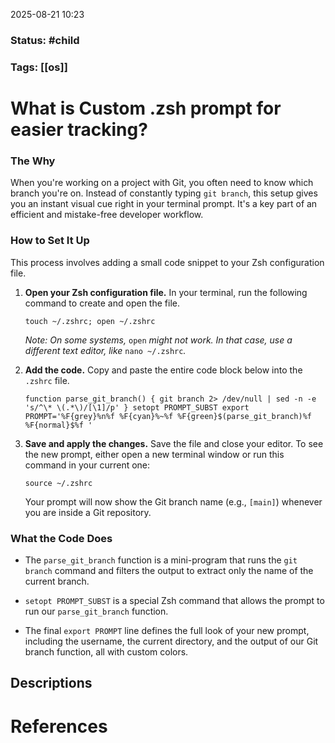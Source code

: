 2025-08-21 10:23

### Status: #child

### Tags: [[os]]

# What is  Custom .zsh prompt for easier tracking?

### The Why

When you're working on a project with Git, you often need to know which branch you're on. Instead of constantly typing `git branch`, this setup gives you an instant visual cue right in your terminal prompt. It's a key part of an efficient and mistake-free developer workflow.

### How to Set It Up

This process involves adding a small code snippet to your Zsh configuration file.

1. **Open your Zsh configuration file.** In your terminal, run the following command to create and open the file.
    
    `touch ~/.zshrc; open ~/.zshrc`
    
    _Note: On some systems,_ `open` _might not work. In that case, use a different text editor, like_ `nano ~/.zshrc`_._
    
2. **Add the code.** Copy and paste the entire code block below into the `.zshrc` file.
    
    `function parse_git_branch() { git branch 2> /dev/null | sed -n -e 's/^\* \(.*\)/[\1]/p' } setopt PROMPT_SUBST export PROMPT='%F{grey}%n%f %F{cyan}%~%f %F{green}$(parse_git_branch)%f %F{normal}$%f '`
    
3. **Save and apply the changes.** Save the file and close your editor. To see the new prompt, either open a new terminal window or run this command in your current one:
    
    `source ~/.zshrc`
    
    Your prompt will now show the Git branch name (e.g., `[main]`) whenever you are inside a Git repository.
    

### What the Code Does

- The `parse_git_branch` function is a mini-program that runs the `git branch` command and filters the output to extract only the name of the current branch.
    
- `setopt PROMPT_SUBST` is a special Zsh command that allows the prompt to run our `parse_git_branch` function.
    
- The final `export PROMPT` line defines the full look of your new prompt, including the username, the current directory, and the output of our Git branch function, all with custom colors.


## Descriptions





# References









